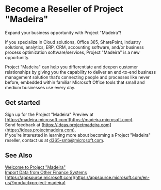 <properties
	pageTitle="Become a Reseller of Project “Madeira”| Project “Madeira”"
    description="Become a Reseller of Project “Madeira”"
	services="project-madeira"
	documentationCenter=""
	authors="edupont04"/>
<tags
    ms.service="project-madeira"
    ms.topic="get-started-article"
    ms.devlang="na"
    ms.tgt_pltfrm="na"
    ms.workload="na"
    ms.date="09/19/2016"
    ms.author="edupont04" />

# Become a Reseller of Project "Madeira"
Expand your business opportunity with Project "Madeira"!  

If you specialize in Cloud solutions, Office 365, SharePoint, industry solutions, analytics, ERP, CRM, accounting software, and/or business process optimization software/services, Project "Madeira" is a new opportunity.   

Project "Madeira" can help you differentiate and deepen customer relationships by giving you the capability to deliver an end-to-end business management solution that’s connecting people and processes like never before, embedded within familiar Microsoft Office tools that small and medium businesses use every day.  

## Get started
Sign up for the Project "Madeira" Preview at [https://madeira.microsoft.com](https://madeira.microsoft.com).  
Send feedback at [https://ideas.projectmadeira.com](https://ideas.projectmadeira.com).  
If you're interested in learning more about becoming a Project "Madeira" reseller, contact us at [d365-smb@microsoft.com](mailto:d365-smb@microsoft.com).  

## See Also  
[Welcome to Project "Madeira"](madeira-get-started.md)  
[Import Data from Other Finance Systems](upload-data.md)  
[https://appsource.microsoft.com](https://appsource.microsoft.com/en-us/?product=project-madeira)  
